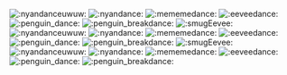 ![:nyandanceuwuw:](https://cdn.discordapp.com/emojis/713885276987981875.gif?v=1) ![:nyandance:](https://cdn.discordapp.com/emojis/720128755296763924.gif?v=1) ![:mememedance:](https://cdn.discordapp.com/emojis/642897756893085697.gif?v=1) ![:eeveedance:](https://cdn.discordapp.com/emojis/703073624193499247.gif?v=1) ![:penguin_dance:](https://cdn.discordapp.com/emojis/702834715727757413.gif?v=1) ![:penguin_breakdance:](https://cdn.discordapp.com/emojis/703041592537382923.gif?v=1) ![:smugEevee:](https://cdn.discordapp.com/emojis/689684866098266128.gif?v=1)
![:nyandanceuwuw:](https://cdn.discordapp.com/emojis/713885276987981875.gif?v=1) ![:nyandance:](https://cdn.discordapp.com/emojis/720128755296763924.gif?v=1) ![:mememedance:](https://cdn.discordapp.com/emojis/642897756893085697.gif?v=1) ![:eeveedance:](https://cdn.discordapp.com/emojis/703073624193499247.gif?v=1) ![:penguin_dance:](https://cdn.discordapp.com/emojis/702834715727757413.gif?v=1) ![:penguin_breakdance:](https://cdn.discordapp.com/emojis/703041592537382923.gif?v=1) ![:smugEevee:](https://cdn.discordapp.com/emojis/689684866098266128.gif?v=1)
![:nyandanceuwuw:](https://cdn.discordapp.com/emojis/713885276987981875.gif?v=1) ![:nyandance:](https://cdn.discordapp.com/emojis/720128755296763924.gif?v=1) ![:mememedance:](https://cdn.discordapp.com/emojis/642897756893085697.gif?v=1) ![:eeveedance:](https://cdn.discordapp.com/emojis/703073624193499247.gif?v=1) ![:penguin_dance:](https://cdn.discordapp.com/emojis/702834715727757413.gif?v=1) ![:penguin_breakdance:](https://cdn.discordapp.com/emojis/703041592537382923.gif?v=1) 
